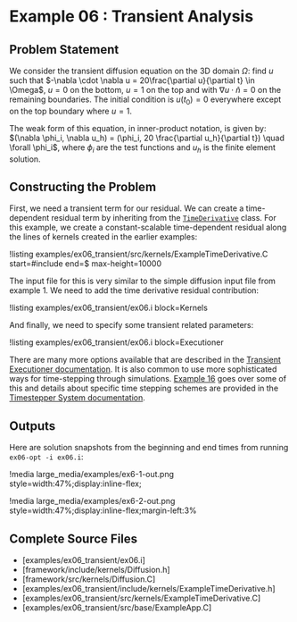 # Example 06 : Transient Analysis

## Problem Statement

We consider the transient diffusion equation on the 3D domain $\Omega$: find $u$ such that
$-\nabla \cdot \nabla u = 20\frac{\partial u}{\partial t} \in \Omega$, $u = 0$ on the bottom, $u =
1$ on the top and with $\nabla u \cdot \hat{n} = 0$ on the remaining boundaries.  The initial
condition is $u(t_0) = 0$ everywhere except on the top boundary where $u = 1$.

The weak form of this equation, in inner-product notation, is given by: $(\nabla \phi_i, \nabla u_h)
= (\phi_i, 20 \frac{\partial u_h}{\partial t}) \quad \forall  \phi_i$, where $\phi_i$ are the
test functions and $u_h$ is the finite element solution.

## Constructing the Problem

First, we need a transient term for our residual.  We can create a time-dependent residual term
by inheriting from the [`TimeDerivative`](/TimeDerivative.md) class.  For this example, we create
a constant-scalable time-dependent residual along the lines of kernels created in the earlier
examples:

!listing examples/ex06_transient/src/kernels/ExampleTimeDerivative.C start=#include end=$ max-height=10000

The input file for this is very similar to the simple diffusion input file from example 1.
We need to add the time derivative residual contribution:

!listing examples/ex06_transient/ex06.i block=Kernels

And finally, we need to specify some transient related parameters:

!listing examples/ex06_transient/ex06.i block=Executioner

There are many more options available that are described in the [Transient Executioner documentation](/executioners/Transient.md).
It is also common to use more sophisticated ways for
time-stepping through simulations. [Example 16](examples/ex16_timestepper.md) goes over some of
this and details about specific time stepping schemes are provided in the
[Timestepper System documentation](syntax/Executioner/TimeStepper/index.md).

## Outputs

Here are solution snapshots from the beginning and end times from running `ex06-opt -i ex06.i`:

!media large_media/examples/ex6-1-out.png
       style=width:47%;display:inline-flex;

!media large_media/examples/ex6-2-out.png
       style=width:47%;display:inline-flex;margin-left:3%

## Complete Source Files

- [examples/ex06_transient/ex06.i]
- [framework/include/kernels/Diffusion.h]
- [framework/src/kernels/Diffusion.C]
- [examples/ex06_transient/include/kernels/ExampleTimeDerivative.h]
- [examples/ex06_transient/src/kernels/ExampleTimeDerivative.C]
- [examples/ex06_transient/src/base/ExampleApp.C]
